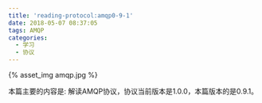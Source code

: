 ```yaml
---
title: 'reading-protocol:amqp0-9-1'
date: 2018-05-07 08:37:05
tags: AMQP
categories: 
  - 学习
  - 协议
---
```

{% asset_img amqp.jpg %}   

本篇主要的内容是: 解读AMQP协议，协议当前版本是1.0.0，本篇版本的是0.9.1。

<!-- more -->